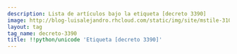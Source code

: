 ```yaml
---
description: Lista de artículos bajo la etiqueta [decreto 3390]
image: http://blog-luisalejandro.rhcloud.com/static/img/site/mstile-310x310.png
layout: tag
tag_name: decreto-3390
title: !!python/unicode 'Etiqueta [decreto 3390]'
---
```

